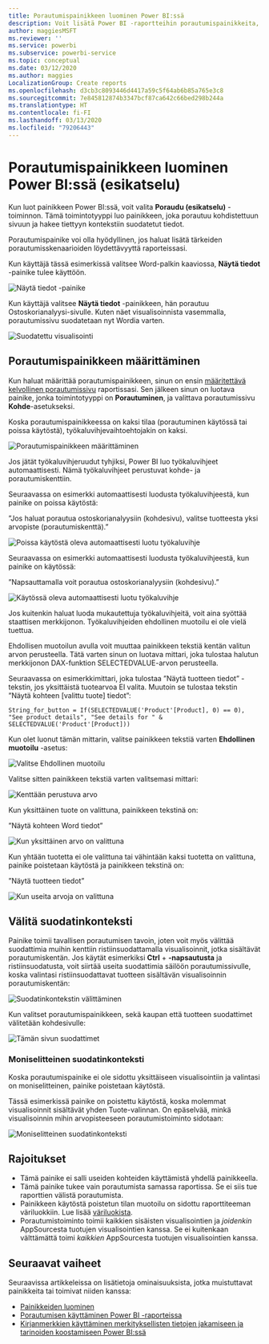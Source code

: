 ```yaml
---
title: Porautumispainikkeen luominen Power BI:ssä
description: Voit lisätä Power BI -raportteihin porautumispainikkeita, joiden avulla raportit toimivat sovellusten tavoin ja jotka auttavat syventämään käyttäjien sitoutumista.
author: maggiesMSFT
ms.reviewer: ''
ms.service: powerbi
ms.subservice: powerbi-service
ms.topic: conceptual
ms.date: 03/12/2020
ms.author: maggies
LocalizationGroup: Create reports
ms.openlocfilehash: d3cb3c8093446d4417a59c5f64ab6b85a765e3c8
ms.sourcegitcommit: 7e845812874b3347bcf87ca642c66bed298b244a
ms.translationtype: HT
ms.contentlocale: fi-FI
ms.lasthandoff: 03/13/2020
ms.locfileid: "79206443"
---
```

# <a name="create-a-drill-through-button-in-power-bi-preview"></a>Porautumispainikkeen luominen Power BI:ssä (esikatselu)

Kun luot painikkeen Power BI:ssä, voit valita **Poraudu (esikatselu)** -toiminnon. Tämä toimintotyyppi luo painikkeen, joka porautuu kohdistettuun sivuun ja hakee tiettyyn kontekstiin suodatetut tiedot.

Porautumispainike voi olla hyödyllinen, jos haluat lisätä tärkeiden porautumisskenaarioiden löydettävyyttä raporteissasi.

Kun käyttäjä tässä esimerkissä valitsee Word-palkin kaaviossa, **Näytä tiedot** -painike tulee käyttöön.

![Näytä tiedot -painike](media/desktop-drill-through-buttons/power-bi-drill-through-visual-button.png)

Kun käyttäjä valitsee **Näytä tiedot** -painikkeen, hän porautuu Ostoskorianalyysi-sivulle. Kuten näet visualisoinnista vasemmalla, porautumissivu suodatetaan nyt Wordia varten.

![Suodatettu visualisointi](media/desktop-drill-through-buttons/power-bi-drill-through-destination.png)

## <a name="set-up-a-drill-through-button"></a>Porautumispainikkeen määrittäminen

Kun haluat määrittää porautumispainikkeen, sinun on ensin [määritettävä kelvollinen porautumissivu](desktop-drillthrough.md) raportissasi. Sen jälkeen sinun on luotava painike, jonka toimintotyyppi on **Porautuminen**, ja valittava porautumissivu **Kohde**-asetukseksi.

Koska porautumispainikkeessa on kaksi tilaa (porautuminen käytössä tai poissa käytöstä), työkaluvihjevaihtoehtojakin on kaksi.

![Porautumispainikkeen määrittäminen](media/desktop-drill-through-buttons/power-bi-create-drill-through-button.png)

Jos jätät työkaluvihjeruudut tyhjiksi, Power BI luo työkaluvihjeet automaattisesti. Nämä työkaluvihjeet perustuvat kohde- ja porautumiskenttiin.

Seuraavassa on esimerkki automaattisesti luodusta työkaluvihjeestä, kun painike on poissa käytöstä:

”Jos haluat porautua ostoskorianalyysiin (kohdesivu), valitse tuotteesta yksi arvopiste (porautumiskenttä).”

![Poissa käytöstä oleva automaattisesti luotu työkaluvihje](media/desktop-drill-through-buttons/power-bi-drill-through-tooltip-disabled.png)

Seuraavassa on esimerkki automaattisesti luodusta työkaluvihjeestä, kun painike on käytössä:

”Napsauttamalla voit porautua ostoskorianalyysiin (kohdesivu).”

![Käytössä oleva automaattisesti luotu työkaluvihje](media/desktop-drill-through-buttons/power-bi-drill-through-visual-button.png)

Jos kuitenkin haluat luoda mukautettuja työkaluvihjeitä, voit aina syöttää staattisen merkkijonon. Työkaluvihjeiden ehdollinen muotoilu ei ole vielä tuettua.

Ehdollisen muotoilun avulla voit muuttaa painikkeen tekstiä kentän valitun arvon perusteella. Tätä varten sinun on luotava mittari, joka tulostaa halutun merkkijonon DAX-funktion SELECTEDVALUE-arvon perusteella.

Seuraavassa on esimerkkimittari, joka tulostaa ”Näytä tuotteen tiedot” -tekstin, jos yksittäistä tuotearvoa EI valita. Muutoin se tulostaa tekstin ”Näytä kohteen [valittu tuote] tiedot”:

```
String_for_button = If(SELECTEDVALUE('Product'[Product], 0) == 0), "See product details", "See details for " & SELECTEDVALUE('Product'[Product]))
```

Kun olet luonut tämän mittarin, valitse painikkeen tekstiä varten **Ehdollinen muotoilu** -asetus:

![Valitse Ehdollinen muotoilu](media/desktop-drill-through-buttons/power-bi-button-conditional-tooltip.png)

Valitse sitten painikkeen tekstiä varten valitsemasi mittari:

![Kenttään perustuva arvo](media/desktop-drill-through-buttons/power-bi-conditional-measure.png)

Kun yksittäinen tuote on valittuna, painikkeen tekstinä on:

”Näytä kohteen Word tiedot”

![Kun yksittäinen arvo on valittuna](media/desktop-drill-through-buttons/power-bi-conditional-button-text.png)

Kun yhtään tuotetta ei ole valittuna tai vähintään kaksi tuotetta on valittuna, painike poistetaan käytöstä ja painikkeen tekstinä on:

”Näytä tuotteen tiedot”

![Kun useita arvoja on valittuna](media/desktop-drill-through-buttons/power-bi-button-conditional-text-2.png)

## <a name="pass-filter-context"></a>Välitä suodatinkonteksti

Painike toimii tavallisen porautumisen tavoin, joten voit myös välittää suodattimia muihin kenttiin ristiinsuodattamalla visualisoinnit, jotka sisältävät porautumiskentän. Jos käytät esimerkiksi **Ctrl** +  **-napsautusta** ja ristiinsuodatusta, voit siirtää useita suodattimia säilöön porautumissivulle, koska valintasi ristiinsuodattavat tuotteen sisältävän visualisoinnin porautumiskentän:

![Suodatinkontekstin välittäminen](media/desktop-drill-through-buttons/power-bi-cross-filter-drill-through-button.png)

Kun valitset porautumispainikkeen, sekä kaupan että tuotteen suodattimet välitetään kohdesivulle:

![Tämän sivun suodattimet](media/desktop-drill-through-buttons/power-bi-button-filters-passed-through.png)

### <a name="ambiguous-filter-context"></a>Moniselitteinen suodatinkonteksti

Koska porautumispainike ei ole sidottu yksittäiseen visualisointiin ja valintasi on moniselitteinen, painike poistetaan käytöstä.

Tässä esimerkissä painike on poistettu käytöstä, koska molemmat visualisoinnit sisältävät yhden Tuote-valinnan. On epäselvää, minkä visualisoinnin mihin arvopisteeseen porautumistoiminto sidotaan:

![Moniselitteinen suodatinkonteksti](media/desktop-drill-through-buttons/power-bi-button-disabled-ambiguity.png)

## <a name="limitations"></a>Rajoitukset

- Tämä painike ei salli useiden kohteiden käyttämistä yhdellä painikkeella.
- Tämä painike tukee vain porautumista samassa raportissa. Se ei siis tue raporttien välistä porautumista.
- Painikkeen käytöstä poistetun tilan muotoilu on sidottu raporttiteeman väriluokkiin. Lue lisää [väriluokista](desktop-report-themes.md#setting-structural-colors).
- Porautumistoiminto toimii kaikkien sisäisten visualisointien ja *joidenkin* AppSourcesta tuotujen visualisointien kanssa. Se ei kuitenkaan välttämättä toimi *kaikkien* AppSourcesta tuotujen visualisointien kanssa.

## <a name="next-steps"></a>Seuraavat vaiheet
Seuraavissa artikkeleissa on lisätietoja ominaisuuksista, jotka muistuttavat painikkeita tai toimivat niiden kanssa:

* [Painikkeiden luominen](desktop-buttons.md)
* [Porautumisen käyttäminen Power BI -raporteissa](desktop-drillthrough.md)
* [Kirjanmerkkien käyttäminen merkityksellisten tietojen jakamiseen ja tarinoiden koostamiseen Power BI:ssä](desktop-bookmarks.md)

